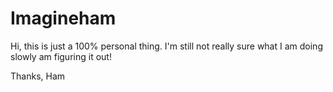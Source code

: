 # Imagineham

Hi, this is just a 100% personal thing. I'm still not really sure what I am doing slowly am figuring it out! 

Thanks,
Ham
